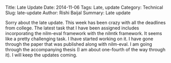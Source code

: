 Title: Late Update
Date: 2014-11-06
Tags: Late, update
Category: Technical
Slug: late-update
Author: Rishi Baijal
Summary: Late update

Sorry about the late update. This week has been crazy with all the deadlines from college. The latest task that I have been assigned includes incorporating the nilm-eval framework with the nilmtk framework. It seems like a pretty challenging task. I Ihave started working on it. I have gone through the paper that was published along with nilm-eval. I am going through the accompanying thesis (I am about one-fourth of the way through it). I will keep the updates coming. 
